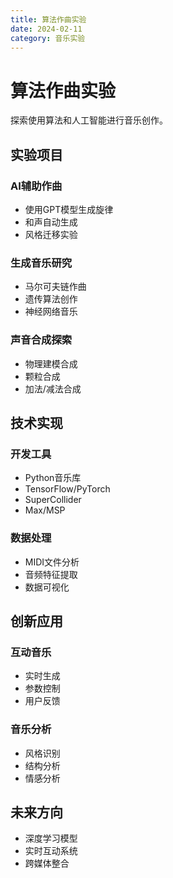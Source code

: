 ```yaml
---
title: 算法作曲实验
date: 2024-02-11
category: 音乐实验
---
```


# 算法作曲实验

探索使用算法和人工智能进行音乐创作。

## 实验项目

### AI辅助作曲
- 使用GPT模型生成旋律
- 和声自动生成
- 风格迁移实验

### 生成音乐研究
- 马尔可夫链作曲
- 遗传算法创作
- 神经网络音乐

### 声音合成探索
- 物理建模合成
- 颗粒合成
- 加法/减法合成

## 技术实现

### 开发工具
- Python音乐库
- TensorFlow/PyTorch
- SuperCollider
- Max/MSP

### 数据处理
- MIDI文件分析
- 音频特征提取
- 数据可视化

## 创新应用

### 互动音乐
- 实时生成
- 参数控制
- 用户反馈

### 音乐分析
- 风格识别
- 结构分析
- 情感分析

## 未来方向

- 深度学习模型
- 实时互动系统
- 跨媒体整合 